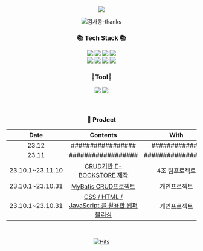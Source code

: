 <div align=center>
	<img src="https://capsule-render.vercel.app/api?type=waving&color=auto&height=200&section=header&text=WonWoo!&fontSize=90" />	
</div>


<div align="center" witdh="250px" height="250px">	
	
![감사콩-thanks](https://github.com/wwnoov/Team_ProJect/assets/145524959/301cd9bf-735a-49bf-8f1d-b4b47bf3ab56)

</div>

<div align=center>
	<h3>📚 Tech Stack 📚</h3>
</div>
<div align="center">
	<img src="https://img.shields.io/badge/Java-007396?style=flat&logo=Conda-Forge&logoColor=white" />
	<img src="https://img.shields.io/badge/HTML5-E34F26?style=flat&logo=HTML5&logoColor=white" />
	<img src="https://img.shields.io/badge/CSS3-1572B6?style=flat&logo=CSS3&logoColor=white" />
	<img src="https://img.shields.io/badge/JavaScript-F7DF1E?style=flat&logo=JavaScript&logoColor=white" />
	<br>	
	<img src="https://img.shields.io/badge/Spring-6db33f)?style=flat-square&logo=Spring&logoColor=white"/>
	<img src="https://img.shields.io/badge/MySQL-4479A1?style=flat&logo=MySQL&logoColor=white" />
	<img src="https://img.shields.io/badge/MariaDB-003545?style=flat&logo=MariaDB&logoColor=white" />
	<img src="https://img.shields.io/badge/Mybatis-000000?style=flat&logo=Fluentd&logoColor=white" />
   	<p><h3>📃Tool📃</h3></p>
   	 <div>
        <img src="https://img.shields.io/badge/Github-181717?style=for-the-badge&logo=github&logoColor=white">
        <img src="https://img.shields.io/badge/Notion-000000?style=for-the-badge&logo=Notion&logoColor=white">
        </div><br>
</div>
<br>
<div align="center">	
	
### 🎥 ProJect
<!-- | 23.10 | Dear-My-wwnoov | 개인 프로젝트 | -->

  
| Date | Contents | With |
|:---:|:---:|:---:|
| 23.12 | ################# | ############# |
| 23.11 | ################## |################# |
| 23.10.1~23.11.10 |[CRUD기반 E-BOOKSTORE 제작](https://github.com/wwnoov/Team_ProJect)| 4조 팀프로젝트 |
| 23.10.1~23.10.31 | [MyBatis CRUD프로젝트](https://github.com/wwnoov/ww_project/blob/d8bbe19c96fe9fffe31617b5cacdf2c63594dfd3/README.md) | 개인프로젝트 |
| 23.10.1~23.10.31 | [CSS / HTML / JavaScript 를 활용한 웹퍼블리싱](https://github.com/wwnoov/ww_project/blob/d8bbe19c96fe9fffe31617b5cacdf2c63594dfd3/Oc_ProJect/README.md) | 개인프로젝트 |


  
</div>
<br>
<div align="center">	
	
[![Hits](https://hits.seeyoufarm.com/api/count/incr/badge.svg?url=https%3A%2F%2Fgithub.com%2Fwwnoov%2Fwwnoov&count_bg=%23454942&title_bg=%23555555&icon=github.svg&icon_color=%23E7E7E7&title=GitHub&edge_flat=false)](https://hits.seeyoufarm.com)

</div>
